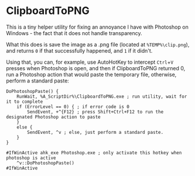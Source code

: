 # ClipboardToPNG

This is a tiny helper utility for fixing an annoyance I have with Photoshop on Windows - the fact that it does not handle transparency. 

What this does is save the image as a .png file (located at `%TEMP%\clip.png`), and returns `0` if that successfully happened, and `1` if it didn't.

Using that, you can, for example, use AutoHotKey to intercept `Ctrl`+`V` presses when Photoshop is open, and then if ClipboardToPNG returned 0, run a Photoshop action that would paste the temporary file, otherwise, perform a standard paste:

```ahk
DoPhotoshopPaste() {
    RunWait, %A_ScriptDir%\ClipboardToPNG.exe ; run utility, wait for it to complete
    if (ErrorLevel == 0) { ; if error code is 0
        SendEvent, +^{F12} ; press Shift+Ctrl+F12 to run the designated Photoshop action to paste
    }
    else { 
        SendEvent, ^v ; else, just perform a standard paste.
    }
}

#IfWinActive ahk_exe Photoshop.exe ; only activate this hotkey when photoshop is active
    ^v::DoPhotoshopPaste()
#IfWinActive
```
